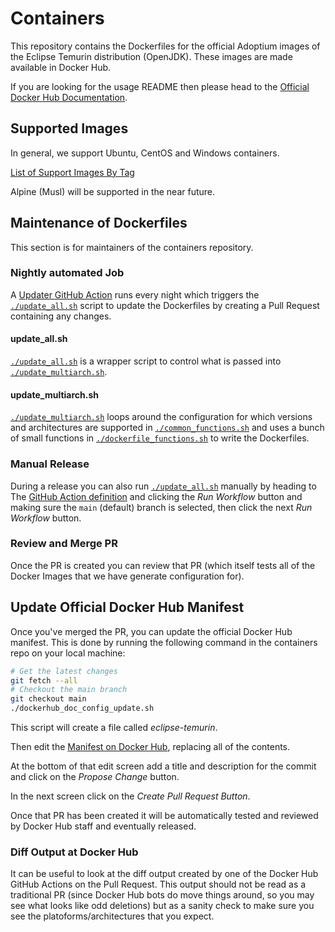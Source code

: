 # Containers

This repository contains the Dockerfiles for the official Adoptium images of the Eclipse Temurin distribution (OpenJDK). These images are made available in Docker Hub.

If you are looking for the usage README then please head to the [Official Docker Hub Documentation](https://hub.docker.com/_/eclipse-temurin).

## Supported Images

In general, we support Ubuntu, CentOS and Windows containers.

[List of Support Images By Tag](https://github.com/docker-library/docs/tree/master/eclipse-temurin#simple-tags)

Alpine (Musl) will be supported in the near future.

## Maintenance of Dockerfiles

This section is for maintainers of the containers repository.

### Nightly automated Job

A [Updater GitHub Action](.github/workflows/updater.yml) runs every night which triggers the
[`./update_all.sh`](./update_all.sh) script to update the Dockerfiles by creating a Pull Request containing any changes.

#### update_all.sh

[`./update_all.sh`](./update_all.sh) is a wrapper script to control what is passed into [`./update_multiarch.sh`](./update_multiarch.sh).

#### update_multiarch.sh

[`./update_multiarch.sh`](./update_multiarch.sh) loops around the configuration for which versions and architectures are supported in [`./common_functions.sh`](./common_functions.sh) and uses a bunch of small functions in [`./dockerfile_functions.sh`](./dockerfile_functions.sh) to write the Dockerfiles.

### Manual Release

During a release you can also run [`./update_all.sh`](./update_all.sh) manually by heading to The [GitHub Action definition](https://github.com/adoptium/containers/actions/workflows/updater.yml) and clicking the _Run Workflow_ button and making sure the `main` (default) branch is selected, then click the next _Run Workflow_ button.

### Review and Merge PR

Once the PR is created you can review that PR (which itself tests all of the Docker Images that we have generate configuration for).

## Update Official Docker Hub Manifest

Once you've merged the PR, you can update the official Docker Hub manifest. This is done by running the following command in the containers repo on your local machine:

```bash
# Get the latest changes
git fetch --all
# Checkout the main branch
git checkout main
./dockerhub_doc_config_update.sh
```

This script will create a file called _eclipse-temurin_.

Then edit the [Manifest on Docker Hub](https://github.com/docker-library/official-images/blob/master/library/eclipse-temurin), replacing all of the contents.

At the bottom of that edit screen add a title and description for the commit and click on the _Propose Change_ button.

In the next screen click on the _Create Pull Request Button_.

Once that PR has been created it will be automatically tested and reviewed by Docker Hub staff and eventually released.

### Diff Output at Docker Hub

It can be useful to look at the diff output created by one of the Docker Hub GitHub Actions on the Pull Request. This output
should not be read as a traditional PR (since Docker Hub bots do move things around, so you may see what looks like odd deletions)
but as a sanity check to make sure you see the platoforms/architectures that you expect.
